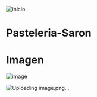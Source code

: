 ![inicio](https://github.com/user-attachments/assets/92195777-28dc-403d-bd12-a6435261ed77)

# Pasteleria-Saron
# Imagen 
![image](https://github.com/user-attachments/assets/035bc8af-cd5a-4965-8c53-7efb8998fb76)

![Uploading image.png…]()
